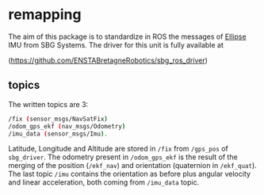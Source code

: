 # remapping

The aim of this package is to standardize in ROS the messages of [Ellipse](http://wiki.ros.org/sbg_driver) IMU from SBG Systems.
The driver for this unit is fully available at 

(https://github.com/ENSTABretagneRobotics/sbg_ros_driver)

## topics

The written topics are 3: 
```bash
/fix (sensor_msgs/NavSatFix)
/odom_gps_ekf (nav_msgs/Odometry)
/imu_data (sensor_msgs/Imu).
```

Latitude, Longitude and Altitude are stored in ```/fix``` from ```/gps_pos``` of ```sbg_driver```.
The odometry present in ```/odom_gps_ekf``` is the result of the merging of the position (```/ekf_nav```) and orientation (quaternion in ```/ekf_quat```).
The last topic ```/imu``` contains the orientation as before plus angular velocity and linear acceleration, both coming from ```/imu_data``` topic.
